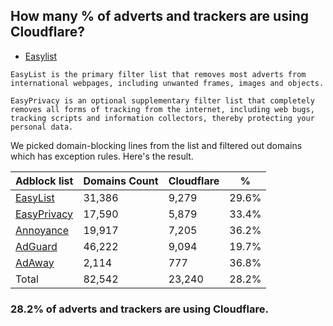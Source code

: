 ## How many % of adverts and trackers are using Cloudflare?


- [Easylist](https://web.archive.org/web/20210516110248/https://easylist.to/)
```
EasyList is the primary filter list that removes most adverts from international webpages, including unwanted frames, images and objects.

EasyPrivacy is an optional supplementary filter list that completely removes all forms of tracking from the internet, including web bugs, tracking scripts and information collectors, thereby protecting your personal data.
```


We picked domain-blocking lines from the list and filtered out domains which has exception rules.
Here's the result.


| Adblock list | Domains Count | Cloudflare | % |
| --- | --- | --- | --- |
| [EasyList](https://easylist.to/easylist/easylist.txt) | 31,386 | 9,279 | 29.6% |
| [EasyPrivacy](https://easylist.to/easylist/easyprivacy.txt) | 17,590 | 5,879 | 33.4% |
| [Annoyance](https://secure.fanboy.co.nz/fanboy-annoyance.txt) | 19,917 | 7,205 | 36.2% |
| [AdGuard](https://adguardteam.github.io/AdGuardSDNSFilter/Filters/filter.txt) | 46,222 | 9,094 | 19.7% |
| [AdAway](https://raw.githubusercontent.com/AdAway/adaway.github.io/master/hosts.txt) | 2,114 | 777 | 36.8% |
| Total | 82,542 | 23,240 | 28.2% |


### 28.2% of adverts and trackers are using Cloudflare.